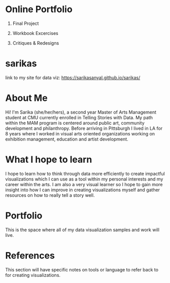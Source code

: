 # Online Portfolio
1. Final Project

2. Workbook Excercises

3. Critiques & Redesigns

# sarikas
link to my site for data viz: https://sarikasanyal.github.io/sarikas/

# About Me
Hi! I'm Sarika (she/her/hers), a second year Master of Arts Management student at CMU currently enrolled in Telling Stories with Data. My path within the MAM program is centered around public art, community development and philanthropy. Before arriving in Pittsburgh I lived in LA for 8 years where I worked in visual arts oriented organizations working on exhibition management, education and artist development. 

# What I hope to learn
I hope to learn how to think through data more efficiently to create impactful visualizations which I can use as a tool within my personal interests and my career within the arts. I am also a very visual learner so I hope to gain more insight into how I can improve in creating visualizations myself and gather resources on how to really tell a story well. 

# Portfolio
This is the space where all of my data visualization samples and work will live.

# References
This section will have specific notes on tools or language to refer back to for creating visualizations.
